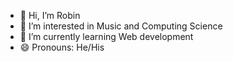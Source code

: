 - 👋 Hi, I’m Robin
- 👀 I’m interested in Music and Computing Science
- 🌱 I’m currently learning Web development
- 😄 Pronouns: He/His


<!---
robas2001/robas2001 is a ✨ special ✨ repository because its `README.md` (this file) appears on your GitHub profile.
You can click the Preview link to take a look at your changes.
--->
